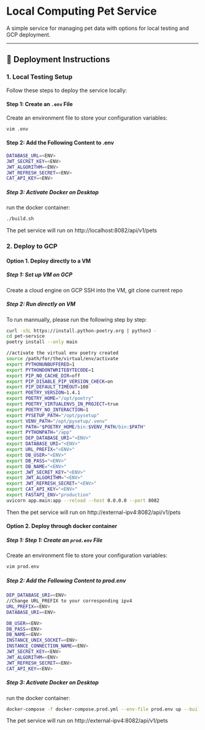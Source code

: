 # Local Computing Pet Service

A simple service for managing pet data with options for local testing and GCP deployment.

---

## 🚀 Deployment Instructions

### 1. Local Testing Setup

Follow these steps to deploy the service locally:

#### Step 1: Create an `.env` File

Create an environment file to store your configuration variables:

```bash
vim .env
```

#### Step 2: Add the Following Content to .env

```bash
DATABASE_URL=<ENV>
JWT_SECRET_KEY=<ENV>
JWT_ALGORITHM=<ENV>
JWT_REFRESH_SECRET=<ENV>
CAT_API_KEY=<ENV>
```

##### Step 3: Activate Docker on Desktop

run the docker container:

```bash
./build.sh
```

The pet service will run on http://localhost:8082/api/v1/pets

### 2. Deploy to GCP

#### Option 1. Deploy directly to a VM

##### Step 1: Set up VM on GCP

Create a cloud engine on GCP
SSH into the VM, git clone current repo

##### Step 2: Run directly on VM

To run mannually, please run the following step by step:

```bash
curl -sSL https://install.python-poetry.org | python3 -
cd pet-service
poetry install --only main

//activate the virtual env poetry created
source /path/for/the/virtual/env/activate
export PYTHONUNBUFFERED=1
export PYTHONDONTWRITEBYTECODE=1
export PIP_NO_CACHE_DIR=off
export PIP_DISABLE_PIP_VERSION_CHECK=on
export PIP_DEFAULT_TIMEOUT=100
export POETRY_VERSION=1.4.1
export POETRY_HOME="/opt/poetry"
export POETRY_VIRTUALENVS_IN_PROJECT=true
export POETRY_NO_INTERACTION=1
export PYSETUP_PATH="/opt/pysetup"
export VENV_PATH="/opt/pysetup/.venv"
export PATH="$POETRY_HOME/bin:$VENV_PATH/bin:$PATH"
export PYTHONPATH="/app"
export DEP_DATABASE_URI="<ENV>"
export DATABASE_URI="<ENV>"
export URL_PREFIX="<ENV>"
export DB_USER="<ENV>"
export DB_PASS="<ENV>"
export DB_NAME="<ENV>"
export JWT_SECRET_KEY="<ENV>"
export JWT_ALGORITHM="<ENV>"
export JWT_REFRESH_SECRET="<ENV>"
export CAT_API_KEY="<ENV>"
export FASTAPI_ENV="production"
uvicorn app.main:app --reload --host 0.0.0.0 --port 8082
```

Then the pet service will run on http://external-ipv4:8082/api/v1/pets

#### Option 2. Deploy through docker container

##### Step 1: Step 1: Create an `prod.env` File

Create an environment file to store your configuration variables:

```bash
vim prod.env
```

##### Step 2: Add the Following Content to prod.env

```bash
DEP_DATABASE_URI=<ENV>
//Change URL_PREFIX to your corresponding ipv4
URL_PREFIX=<ENV>
DATABASE_URI=<ENV>

DB_USER=<ENV>
DB_PASS=<ENV>
DB_NAME=<ENV>
INSTANCE_UNIX_SOCKET=<ENV>
INSTANCE_CONNECTION_NAME=<ENV>
JWT_SECRET_KEY=<ENV>
JWT_ALGORITHM=<ENV>
JWT_REFRESH_SECRET=<ENV>
CAT_API_KEY=<ENV>

```

##### Step 3: Activate Docker on Desktop

run the docker container:

```bash
docker-compose -f docker-compose.prod.yml --env-file prod.env up --build -d
```

The pet service will run on http://external-ipv4:8082/api/v1/pets
